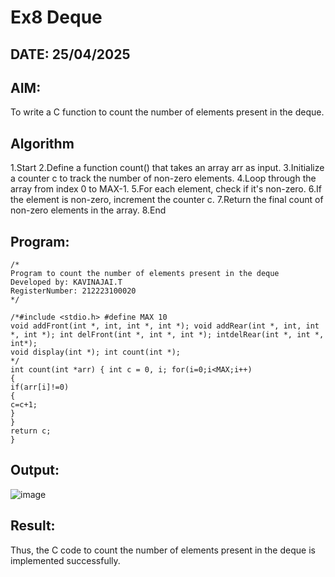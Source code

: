 # Ex8 Deque
## DATE: 25/04/2025
## AIM:
To write a C function to count the number of elements present in the deque.

## Algorithm
1.Start
2.Define a function count() that takes an array arr as input.
3.Initialize a counter c to track the number of non-zero elements.
4.Loop through the array from index 0 to MAX-1.
5.For each element, check if it's non-zero.
6.If the element is non-zero, increment the counter c.
7.Return the final count of non-zero elements in the array.
8.End


## Program:
```
/*
Program to count the number of elements present in the deque
Developed by: KAVINAJAI.T
RegisterNumber: 212223100020
*/

/*#include <stdio.h> #define MAX 10
void addFront(int *, int, int *, int *); void addRear(int *, int, int *, int *); int delFront(int *, int *, int *); intdelRear(int *, int *, int*);
void display(int *); int count(int *);
*/
int count(int *arr) { int c = 0, i; for(i=0;i<MAX;i++)
{
if(arr[i]!=0)
{
c=c+1;
}
}
return c;
}

```
## Output:

![image](https://github.com/user-attachments/assets/f72ad690-beb7-4a24-ae46-35aa9f5df7c7)


## Result:
Thus, the C code to count the number of elements present in the deque is implemented successfully.
